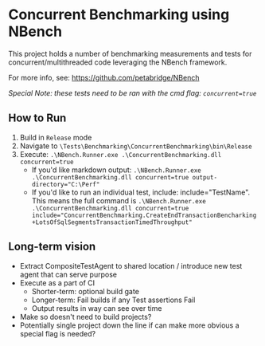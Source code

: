 # Concurrent Benchmarking using NBench

This project holds a number of benchmarking measurements and tests for concurrent/multithreaded code leveraging the NBench framework.

For more info, see: https://github.com/petabridge/NBench

*Special Note: these tests need to be ran with the cmd flag: `concurrent=true`*

## How to Run
1. Build in `Release` mode
2. Navigate to `\Tests\Benchmarking\ConcurrentBenchmarking\bin\Release`
3. Execute: `.\NBench.Runner.exe .\ConcurrentBenchmarking.dll concurrent=true`
    * If you'd like markdown output: `.\NBench.Runner.exe .\ConcurrentBenchmarking.dll concurrent=true output-directory="C:\Perf"`
    * If you'd like to run an individual test, include: include="TestName". This means the full command is
    `.\NBench.Runner.exe .\ConcurrentBenchmarking.dll concurrent=true include="ConcurrentBenchmarking.CreateEndTransactionBencharking+LotsOfSqlSegmentsTransactionTimedThroughput"` 

## Long-term vision
* Extract CompositeTestAgent to shared location / introduce new test agent that can serve purpose
* Execute as a part of CI
    * Shorter-term: optional build gate
    * Longer-term: Fail builds if any Test assertions Fail
    * Output results in way can see over time
* Make so doesn't need to build projects?
* Potentially single project down the line if can make more obvious a special flag is needed?
